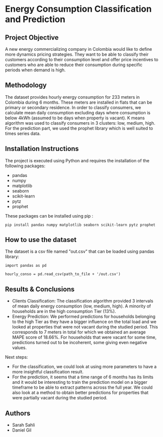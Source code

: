 # Energy Consumption Classification and Prediction

## Project Objective

A new energy commercializing company in Colombia would like to define more dynamics pricing strategies. They want to be able to classify their customers according to their consumption level and offer price incentives to customers who are able to reduce their consumption during specific periods when demand is high.

## Methodology

The dataset provides hourly energy consumption for 233 meters in Colombia during 6 months. 
These meters are installed in flats that can be primary or secondary residence.
In order to classify consumers, we calculate mean daily consumption excluding days where consumption is below 4kWh (assumed to be days when property is vacant). K means algorithm was used to classify consumers in 3 clusters: low, medium, high.
For the prediction part, we used the prophet library which is well suited to times series data.

## Installation Instructions

The project is executed using Python and requires the installation of the following packages:
- pandas
- numpy
- matplotlib
- seaborn
- scikit-learn
- pytz
- prophet

These packages can be installed using pip :
```
pip install pandas numpy matplotlib seaborn scikit-learn pytz prophet
```

## How to use the dataset

The dataset is a csv file named "out.csv" that can be loaded using pandas library:
```
import pandas as pd

hourly_conso = pd.read_csv(path_to_file + '/out.csv')
```

## Results & Conclusions 

- Clients Classification: The classification algorithm provided 3 intervals of mean daily energy consumption (low, medium, high). A minority of households are in the high consumption Tier (13%). 
- Energy Prediction: We performed predictions for households belonging to the high Tier as they have a bigger influence on the total load and we looked at properties that were not vacant during the studied period. This corresponds to 7 meters in total for which we obtained an average MAPE score of 18.66%. For households that were vacant for some time, predictions turned out to be incoherent, some giving even negative values. 

Next steps: 
- For the classification, we could look at using more parameters to have a more insightful classification result.
- For the prediction, it seems that a time range of 6 months has its limits and it would be interesting to train the prediction model on a bigger timeframe to be able to extract patterns across the full year. We could also look at a method to obtain better predictions for properties that were partially vacant during the studied period. 


## Authors

- Sarah Sahli
- Daniel Gil


